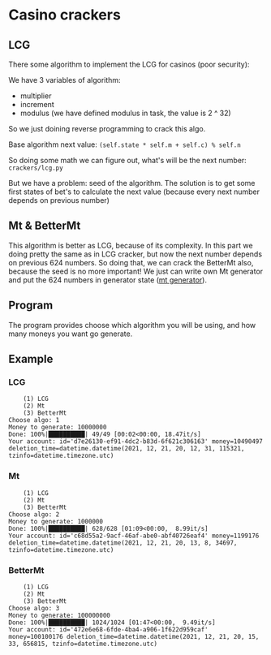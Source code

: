 # Casino crackers

## LCG
There some algorithm to implement the LCG for casinos (poor security):

We have 3 variables of algorithm:
* multiplier
* increment
* modulus (we have defined modulus in task, the value is 2 ^ 32)

So we just doining reverse programming to crack this algo.

Base algorithm next value: `(self.state * self.m + self.c) % self.n`

So doing some math we can figure out, what's will be the next number: `crackers/lcg.py`

But we have a problem: seed of the algorithm. The solution is to get some first states of bet's
to calculate the next value (because every next number depends on previous number)

## Mt & BetterMt
This algorithm is better as LCG, because of its complexity. In this part we doing pretty the same as in LCG cracker,
 but now the next number depends on previous 624 numbers. So doing that, we can crack the BetterMt also, because the seed is no more important! 
We just can write own Mt generator and put the 624 numbers in generator state ([mt generator](generators/mt.py)).

## Program
The program provides choose which algorithm you will be using, and how many moneys you want go generate.

## Example
### LCG
```
	(1) LCG
	(2) Mt
	(3) BetterMt
Choose algo: 1
Money to generate: 10000000
Done: 100%|██████████| 49/49 [00:02<00:00, 18.47it/s]
Your account: id='d7e26130-ef91-4dc2-b83d-6f621c306163' money=10490497 deletion_time=datetime.datetime(2021, 12, 21, 20, 12, 31, 115321, tzinfo=datetime.timezone.utc)
```

### Mt
```
	(1) LCG
	(2) Mt
	(3) BetterMt
Choose algo: 2
Money to generate: 1000000
Done: 100%|██████████| 628/628 [01:09<00:00,  8.99it/s] 
Your account: id='c68d55a2-9acf-46af-abe0-abf40726eaf4' money=1199176 deletion_time=datetime.datetime(2021, 12, 21, 20, 13, 8, 34697, tzinfo=datetime.timezone.utc)
```

### BetterMt
```
	(1) LCG
	(2) Mt
	(3) BetterMt
Choose algo: 3
Money to generate: 100000000
Done: 100%|██████████| 1024/1024 [01:47<00:00,  9.49it/s]
Your account: id='472e6e68-6fde-4ba4-a906-1f622d959caf' money=100100176 deletion_time=datetime.datetime(2021, 12, 21, 20, 15, 33, 656815, tzinfo=datetime.timezone.utc)
```
